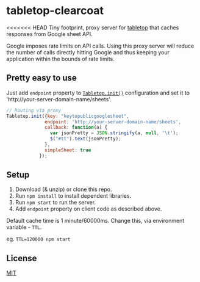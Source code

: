 tabletop-clearcoat
==================

<<<<<<< HEAD
Tiny footprint, proxy server for [tabletop](https://github.com/jsoma/tabletop) that caches responses from Google sheet API.

Google imposes rate limits on API calls. Using this proxy server will reduce the number of calls directly hitting Google and thus keeping your application within the bounds of rate limits.

Pretty easy to use
------------------

Just add ```endpoint``` property to [```Tabletop.init()```](https://github.com/jsoma/tabletop#tabletop-initialization) configuration and set it to 'http://your-server-domain-name/sheets'.

```js
// Routing via proxy
Tabletop.init({key: "keytopublicgooglesheet",
              endpoint: 'http://your-server-domain-name/sheets',
              callback: function(a) {
                var jsonPretty = JSON.stringify(a, null, '\t');
                $("#tt").text(jsonPretty);
              },
              simpleSheet: true
            });
```

Setup
-----

1. Download (& unzip) or clone this repo.
2. Run `npm install` to install dependent libraries.
3. Run `npm start` to run the server.
4. Add `endpoint` property on client code as described above.

Default cache time is 1 minute/60000ms. Change this, via environment variable - `TTL`.

eg. `TTL=120000 npm start`

License
-----

[MIT](LICENSE)

